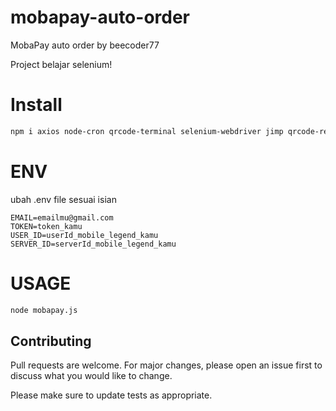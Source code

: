 # mobapay-auto-order
MobaPay auto order by beecoder77

Project belajar selenium!

# Install
```bash
npm i axios node-cron qrcode-terminal selenium-webdriver jimp qrcode-reader dotenv
```

# ENV
ubah .env file sesuai isian
```dotenv
EMAIL=emailmu@gmail.com
TOKEN=token_kamu
USER_ID=userId_mobile_legend_kamu
SERVER_ID=serverId_mobile_legend_kamu
```

# USAGE
```bash
node mobapay.js
```

## Contributing

Pull requests are welcome. For major changes, please open an issue first
to discuss what you would like to change.

Please make sure to update tests as appropriate.
